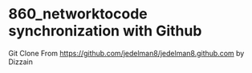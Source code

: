 # 860_networktocode synchronization with Github
Git Clone From https://github.com/jedelman8/jedelman8.github.com
by Dizzain